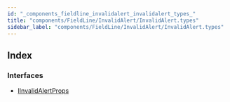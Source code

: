 ```yaml
---
id: "_components_fieldline_invalidalert_invalidalert_types_"
title: "components/FieldLine/InvalidAlert/InvalidAlert.types"
sidebar_label: "components/FieldLine/InvalidAlert/InvalidAlert.types"
---
```


## Index

### Interfaces

* [IInvalidAlertProps](../interfaces/_components_fieldline_invalidalert_invalidalert_types_.iinvalidalertprops.md)
